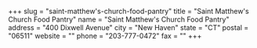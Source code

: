 +++
slug = "saint-matthew's-church-food-pantry"
title = "Saint Matthew's Church Food Pantry"
name = "Saint Matthew's Church Food Pantry"
address = "400 Dixwell Avenue"
city = "New Haven"
state = "CT"
postal = "06511"
website = ""
phone = "203-777-0472"
fax = ""
+++
